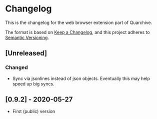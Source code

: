 # Changelog

This is the changelog for the web browser extension part of Quarchive.

The format is based on [Keep a Changelog](https://keepachangelog.com/en/1.0.0/),
and this project adheres to [Semantic Versioning](https://semver.org/spec/v2.0.0.html).

## [Unreleased]
### Changed

- Sync via jsonlines instead of json objects.  Eventually this may help speed up big syncs.

## [0.9.2] - 2020-05-27

- First (public) version

